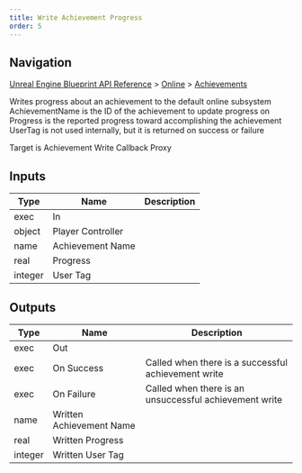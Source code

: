 ```yaml
---
title: Write Achievement Progress
order: 5
---
```

## Navigation

[Unreal Engine Blueprint API Reference](https://dev.epicgames.com/documentation/en-us/unreal-engine/BlueprintAPI) > [Online](https://dev.epicgames.com/documentation/en-us/unreal-engine/BlueprintAPI/Online) > [Achievements](https://dev.epicgames.com/documentation/en-us/unreal-engine/BlueprintAPI/Online/Achievements)

Writes progress about an achievement to the default online subsystem
AchievementName is the ID of the achievement to update progress on
Progress is the reported progress toward accomplishing the achievement
UserTag is not used internally, but it is returned on success or failure

Target is Achievement Write Callback Proxy

## Inputs

| Type | Name | Description |
| --- | --- | --- |
| exec | In |  |
| object | Player Controller |  |
| name | Achievement Name |  |
| real | Progress |  |
| integer | User Tag |  |

## Outputs

| Type | Name | Description |
| --- | --- | --- |
| exec | Out |  |
| exec | On Success | Called when there is a successful achievement write |
| exec | On Failure | Called when there is an unsuccessful achievement write |
| name | Written Achievement Name |  |
| real | Written Progress |  |
| integer | Written User Tag |  |

